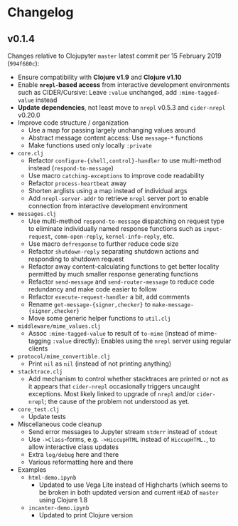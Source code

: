 # Changelog

## v0.1.4

Changes relative to Clojupyter `master` latest commit per 15 February 2019 (`994f680c`):

* Ensure compatibility with **Clojure v1.9** and **Clojure v1.10**
* Enable **`nrepl`-based access** from interactive development environments such as CIDER/Cursive: 
  Leave `:value` unchanged, add `:mime-tagged-value` instead
* **Update dependencies**, not least move to `nrepl` v0.5.3 and `cider-nrepl` v0.20.0
* Improve code structure / organization
    * Use a map for passing largely unchanging values around
    * Abstract message content access: Use `message-*` functions
    * Make functions used only locally `:private`
* `core.clj`
    * Refactor `configure-{shell,control}-handler` to use multi-method instead (`respond-to-message`)
    * Use macro `catching-exceptions` to improve code readability
	* Refactor `process-heartbeat` away
	* Shorten arglists using a map instead of individual args
    * Add `nrepl-server-addr` to retrieve `nrepl` server port to enable connection from interactive
      development environment
* `messages.clj`
    * Use multi-method `respond-to-message` dispatching on request type to eliminate individually
      named response functions such as `input-request`, `comm-open-reply`, `kernel-info-reply`, etc.
    * Use macro `defresponse` to further reduce code size
    * Refactor `shutdown-reply` separating shutdown actions and responding to shutdown request
    * Refactor away content-calculating functions to get better locality permitted by much smaller response
	generating functions
    * Refactor `send-message` and `send-router-message` to reduce code redundancy and make code easier to follow
    * Refactor `execute-request-handler` a bit, add comments
    * Rename `get-message-{signer,checker}` to `make-message-{signer,checker}`
    * Move some generic helper functions to `util.clj`
* `middleware/mime_values.clj`
    * Assoc `:mime-tagged-value` to result of `to-mime` (instead of mime-tagging `:value`
      directly): Enables using the `nrepl` server using regular clients
* `protocol/mime_convertible.clj`
    * Print `nil` as `nil` (instead of not printing anything)
* `stacktrace.clj`
    * Add mechanism to control whether stacktraces are printed or not as it appears
      that `cider-nrepl` occasionally triggers uncaught exceptions. Most likely linked to upgrade of
     `nrepl` and/or `cider-nrepl`; the cause of the problem not understood as yet.
* `core_test.clj`
    * Update tests
* Miscellaneous code cleanup
    * Send error messages to Jupyter stream `stderr` instead of `stdout`
    * Use `->Class`-forms, e.g. `->HiccupHTML` instead of `HiccupHTML.`, to allow interactive class updates
    * Extra `log/debug` here and there
    * Various reformatting here and there
* Examples
    * `html-demo.ipynb`
        * Updated to use Vega Lite instead of Highcharts (which seems to be broken in both updated version
          and current `HEAD` of `master` using Clojure 1.8
    * `incanter-demo.ipynb`
        * Updated to print Clojure version
